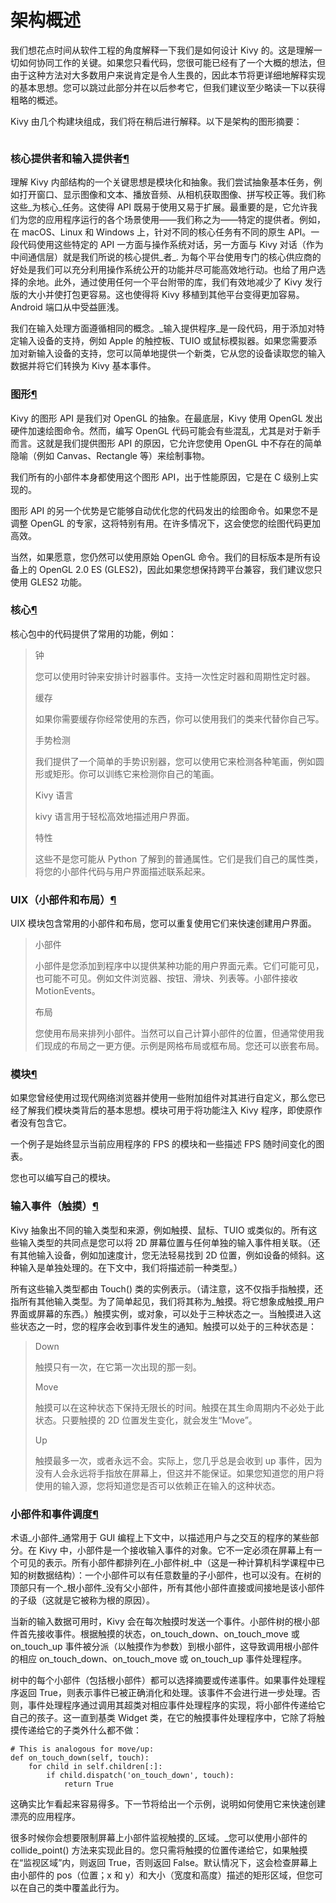 # 架构概述

我们想花点时间从软件工程的角度解释一下我们是如何设计 Kivy 的。这是理解一切如何协同工作的关键。如果您只看代码，您很可能已经有了一个大概的想法，但由于这种方法对大多数用户来说肯定是令人生畏的，因此本节将更详细地解释实现的基本思想。您可以跳过此部分并在以后参考它，但我们建议至少略读一下以获得粗略的概述。

Kivy 由几个构建块组成，我们将在稍后进行解释。以下是架构的图形摘要：

<figure><img src="https://kivy.org/doc/stable/_images/architecture.png" alt=""><figcaption></figcaption></figure>

### 核心提供者和输入提供者[¶](https://kivy.org/doc/stable/guide/architecture.html#core-providers-and-input-providers)

理解 Kivy 内部结构的一个关键思想是模块化和抽象。我们尝试抽象基本任务，例如打开窗口、显示图像和文本、播放音频、从相机获取图像、拼写校正等。我们称这些_为核心_任务。这使得 API 既易于使用又易于扩展。最重要的是，它允许我们为您的应用程序运行的各个场景使用——我们称之为——特定的提供者。例如，在 macOS、Linux 和 Windows 上，针对不同的核心任务有不同的原生 API。一段代码使用这些特定的 API 一方面与操作系统对话，另一方面与 Kivy 对话（作为中间通信层）就是我们所说的核心提供_者_. 为每个平台使用专门的核心供应商的好处是我们可以充分利用操作系统公开的功能并尽可能高效地行动。也给了用户选择的余地。此外，通过使用任何一个平台附带的库，我们有效地减少了 Kivy 发行版的大小并使打包更容易。这也使得将 Kivy 移植到其他平台变得更加容易。Android 端口从中受益匪浅。

我们在输入处理方面遵循相同的概念。_输入提供程序_是一段代码，用于添加对特定输入设备的支持，例如 Apple 的触控板、TUIO 或鼠标模拟器。如果您需要添加对新输入设备的支持，您可以简单地提供一个新类，它从您的设备读取您的输入数据并将它们转换为 Kivy 基本事件。

### 图形[¶](https://kivy.org/doc/stable/guide/architecture.html#graphics)

Kivy 的图形 API 是我们对 OpenGL 的抽象。在最底层，Kivy 使用 OpenGL 发出硬件加速绘图命令。然而，编写 OpenGL 代码可能会有些混乱，尤其是对于新手而言。这就是我们提供图形 API 的原因，它允许您使用 OpenGL 中不存在的简单隐喻（例如 Canvas、Rectangle 等）来绘制事物。

我们所有的小部件本身都使用这个图形 API，出于性能原因，它是在 C 级别上实现的。

图形 API 的另一个优势是它能够自动优化您的代码发出的绘图命令。如果您不是调整 OpenGL 的专家，这将特别有用。在许多情况下，这会使您的绘图代码更加高效。

当然，如果愿意，您仍然可以使用原始 OpenGL 命令。我们的目标版本是所有设备上的 OpenGL 2.0 ES (GLES2)，因此如果您想保持跨平台兼容，我们建议您只使用 GLES2 功能。

### 核心[¶](https://kivy.org/doc/stable/guide/architecture.html#core)

核心包中的代码提供了常用的功能，例如：

> 钟
>
> 您可以使用时钟来安排计时器事件。支持一次性定时器和周期性定时器。
>
> 缓存
>
> 如果你需要缓存你经常使用的东西，你可以使用我们的类来代替你自己写。
>
> 手势检测
>
> 我们提供了一个简单的手势识别器，您可以使用它来检测各种笔画，例如圆形或矩形。你可以训练它来检测你自己的笔画。
>
> Kivy 语言
>
> kivy 语言用于轻松高效地描述用户界面。
>
> 特性
>
> 这些不是您可能从 Python 了解到的普通属性。它们是我们自己的属性类，将您的小部件代码与用户界面描述联系起来。

### UIX（小部件和布局）[¶](https://kivy.org/doc/stable/guide/architecture.html#uix-widgets-layouts)

UIX 模块包含常用的小部件和布局，您可以重复使用它们来快速创建用户界面。

> 小部件
>
> 小部件是您添加到程序中以提供某种功能的用户界面元素。它们可能可见，也可能不可见。例如文件浏览器、按钮、滑块、列表等。小部件接收 MotionEvents。
>
> 布局
>
> 您使用布局来排列小部件。当然可以自己计算小部件的位置，但通常使用我们现成的布局之一更方便。示例是网格布局或框布局。您还可以嵌套布局。

### 模块[¶](https://kivy.org/doc/stable/guide/architecture.html#modules)

如果您曾经使用过现代网络浏览器并使用一些附加组件对其进行自定义，那么您已经了解我们模块类背后的基本思想。模块可用于将功能注入 Kivy 程序，即使原作者没有包含它。

一个例子是始终显示当前应用程序的 FPS 的模块和一些描述 FPS 随时间变化的图表。

您也可以编写自己的模块。

### 输入事件（触摸）[¶](https://kivy.org/doc/stable/guide/architecture.html#input-events-touches)

Kivy 抽象出不同的输入类型和来源，例如触摸、鼠标、TUIO 或类似的。所有这些输入类型的共同点是您可以将 2D 屏幕位置与任何单独的输入事件相关联。（还有其他输入设备，例如加速度计，您无法轻易找到 2D 位置，例如设备的倾斜。这种输入是单独处理的。在下文中，我们将描述前一种类型。）

所有这些输入类型都由 Touch() 类的实例表示。（请注意，这不仅指手指触摸，还指所有其他输入类型。为了简单起见，我们将其称为_触摸。将它想象成触摸_用户界面或屏幕的东西。）触摸实例，或对象，可以处于三种状态之一。当触摸进入这些状态之一时，您的程序会收到事件发生的通知。触摸可以处于的三种状态是：

> Down
>
> 触摸只有一次，在它第一次出现的那一刻。
>
> Move
>
> 触摸可以在这种状态下保持无限长的时间。触摸在其生命周期内不必处于此状态。只要触摸的 2D 位置发生变化，就会发生“Move”。
>
> Up
>
> 触摸最多一次，或者永远不会。实际上，您几乎总是会收到 up 事件，因为没有人会永远将手指放在屏幕上，但这并不能保证。如果您知道您的用户将使用的输入源，您将知道您是否可以依赖正在输入的这种状态。

### 小部件和事件调度[¶](https://kivy.org/doc/stable/guide/architecture.html#widgets-and-event-dispatching)

术语_小部件_通常用于 GUI 编程上下文中，以描述用户与之交互的程序的某些部分。在 Kivy 中，小部件是一个接收输入事件的对象。它不一定必须在屏幕上有一个可见的表示。所有小部件都排列在_小部件树_中（这是一种计算机科学课程中已知的树数据结构）：一个小部件可以有任意数量的子小部件，也可以没有。在树的顶部只有一个_根小部件_没有父小部件，所有其他小部件直接或间接地是该小部件的子级（这就是它被称为根的原因）。

当新的输入数据可用时，Kivy 会在每次触摸时发送一个事件。小部件树的根小部件首先接收事件。根据触摸的状态，on\_touch\_down、on\_touch\_move 或 on\_touch\_up 事件被分派（以触摸作为参数）到根小部件，这导致调用根小部件的相应 on\_touch\_down、on\_touch\_move 或 on\_touch\_up 事件处理程序。

树中的每个小部件（包括根小部件）都可以选择摘要或传递事件。如果事件处理程序返回 True，则表示事件已被正确消化和处理。该事件不会进行进一步处理。否则，事件处理程序通过调用其超类对相应事件处理程序的实现，将小部件传递给它自己的孩子。这一直到基类 Widget 类，在它的触摸事件处理程序中，它除了将触摸传递给它的子类外什么都不做：

```
# This is analogous for move/up:
def on_touch_down(self, touch):
    for child in self.children[:]:
        if child.dispatch('on_touch_down', touch):
            return True
```

这确实比乍看起来容易得多。下一节将给出一个示例，说明如何使用它来快速创建漂亮的应用程序。

很多时候你会想要限制屏幕上小部件监视触摸的_区域。_您可以使用小部件的 collide\_point() 方法来实现此目的。您只需将触摸的位置传递给它，如果触摸在“监视区域”内，则返回 True，否则返回 False。默认情况下，这会检查屏幕上由小部件的 pos（位置；x 和 y）和大小（宽度和高度）描述的矩形区域，但您可以在自己的类中覆盖此行为。
